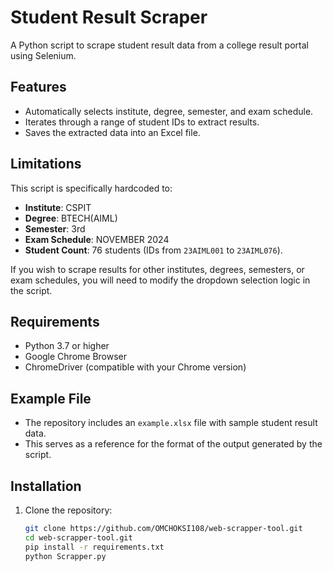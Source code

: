 # Student Result Scraper

A Python script to scrape student result data from a college result portal using Selenium.

## Features
- Automatically selects institute, degree, semester, and exam schedule.
- Iterates through a range of student IDs to extract results.
- Saves the extracted data into an Excel file.

## Limitations
This script is specifically hardcoded to:
- **Institute**: CSPIT
- **Degree**: BTECH(AIML)
- **Semester**: 3rd
- **Exam Schedule**: NOVEMBER 2024
- **Student Count**: 76 students (IDs from `23AIML001` to `23AIML076`).

If you wish to scrape results for other institutes, degrees, semesters, or exam schedules, you will need to modify the dropdown selection logic in the script.

## Requirements
- Python 3.7 or higher
- Google Chrome Browser
- ChromeDriver (compatible with your Chrome version)

## Example File
- The repository includes an `example.xlsx` file with sample student result data.
- This serves as a reference for the format of the output generated by the script.
  
## Installation
1. Clone the repository:
   ```bash
   git clone https://github.com/OMCHOKSI108/web-scrapper-tool.git
   cd web-scrapper-tool.git
   pip install -r requirements.txt
   python Scrapper.py
   
   
